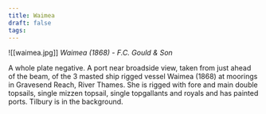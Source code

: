 ```yaml
---
title: Waimea
draft: false
tags:
---
```

![[waimea.jpg]]
*Waimea (1868) - F.C. Gould & Son*

A whole plate negative. A port near broadside view, taken from just ahead of the beam, of the 3 masted ship rigged vessel Waimea (1868) at moorings in Gravesend Reach, River Thames. She is rigged with fore and main double topsails, single mizzen topsail, single topgallants and royals and has painted ports. Tilbury is in the background.